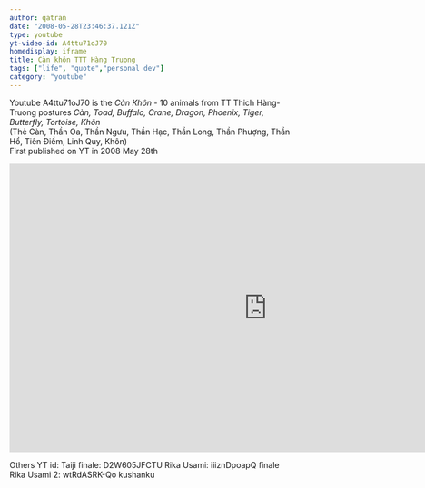 ```yaml
---
author: qatran
date: "2008-05-28T23:46:37.121Z"
type: youtube
yt-video-id: A4ttu71oJ70 
homedisplay: iframe
title: Càn khôn TTT Hàng Truong
tags: ["life", "quote","personal dev"]
category: "youtube"
---
```


Youtube A4ttu71oJ70 is the  *Càn Khôn* - 10 animals from TT Thich Hàng-Truong
postures  *Càn, Toad, Buffalo, Crane, Dragon, Phoenix, Tiger, Butterfly, Tortoise, Khôn*\
(Thẻ Càn, Thần Oa, Thần Ngưu, Thần Hạc, Thần Long, Thần Phượng, Thần Hổ, Tiên Điềm, Linh Quy, Khôn)\
First published on YT in 2008 May 28th

<iframe width="905" height="509" src="https://www.youtube.com/embed/RZAT_aPqYj0" frameborder="0" allow="accelerometer; autoplay; encrypted-media; gyroscope; picture-in-picture" allowfullscreen></iframe>

Others YT id:
Taiji finale: D2W605JFCTU
Rika Usami:   iiiznDpoapQ finale
Rika Usami 2: wtRdASRK-Qo kushanku